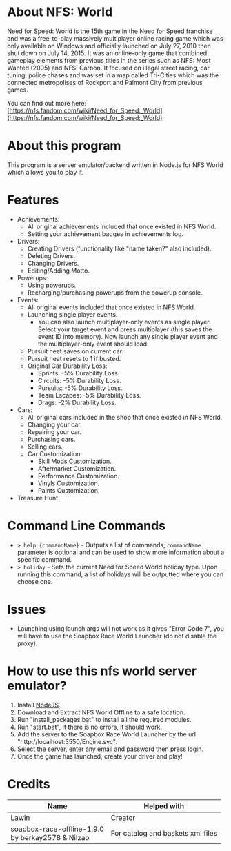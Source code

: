 # About NFS: World
Need for Speed: World is the 15th game in the Need for Speed franchise and was a free-to-play massively multiplayer online racing game which was only available on Windows and officially launched on July 27, 2010 then shut down on July 14, 2015. It was an online-only game that combined gameplay elements from previous titles in the series such as NFS: Most Wanted (2005) and NFS: Carbon. It focused on illegal street racing, car tuning, police chases and was set in a map called Tri-Cities which was the connected metropolises of Rockport and Palmont City from previous games.

You can find out more here: [https://nfs.fandom.com/wiki/Need_for_Speed:_World](https://nfs.fandom.com/wiki/Need_for_Speed:_World)
# About this program
This program is a server emulator/backend written in Node.js for NFS World which allows you to play it.
# Features
* Achievements:
    + All original achievements included that once existed in NFS World.
    + Setting your achievement badges in achievements log.
* Drivers:
    + Creating Drivers (functionality like "name taken?" also included).
    + Deleting Drivers.
    + Changing Drivers.
    + Editing/Adding Motto.
* Powerups:
    + Using powerups.
    + Recharging/purchasing powerups from the powerup console.
* Events:
    + All original events included that once existed in NFS World.
    + Launching single player events.
        - You can also launch multiplayer-only events as single player. Select your target event and press multiplayer (this saves the event ID into memory). Now launch any single player event and the multiplayer-only event should load.
    + Pursuit heat saves on current car.
    + Pursuit heat resets to 1 if busted.
    + Original Car Durability Loss:
        - Sprints: -5% Durability Loss.
        - Circuits: -5% Durability Loss.
        - Pursuits: -5% Durability Loss.
        - Team Escapes: -5% Durability Loss.
        - Drags: -2% Durability Loss.
* Cars:
    + All original cars included in the shop that once existed in NFS World.
    + Changing your car.
    + Repairing your car.
    + Purchasing cars.
    + Selling cars.
    + Car Customization:
        - Skill Mods Customization.
        - Aftermarket Customization.
        - Performance Customization.
        - Vinyls Customization.
        - Paints Customization.
* Treasure Hunt
# Command Line Commands
- `> help {commandName}` - Outputs a list of commands, `commandName` parameter is optional and can be used to show more information about a specific command.
- `> holiday` - Sets the current Need for Speed World holiday type. Upon running this command, a list of holidays will be outputted where you can choose one.
# Issues
* Launching using launch args will not work as it gives "Error Code 7", you will have to use the Soapbox Race World Launcher (do not disable the proxy).
# How to use this nfs world server emulator?
1) Install [NodeJS](https://nodejs.org/en/).
2) Download and Extract NFS World Offline to a safe location.
3) Run "install_packages.bat" to install all the required modules.
4) Run "start.bat", if there is no errors, it should work.
5) Add the server to the Soapbox Race World Launcher by the url "http://localhost:3550/Engine.svc".
6) Select the server, enter any email and password then press login.
7) Once the game has launched, create your driver and play!
# Credits
| Name | Helped with |
| --------------- | ----------- |
| Lawin | Creator |
| soapbox-race-offline-1.9.0<br/>by berkay2578 & Nilzao | For catalog and baskets xml files |
